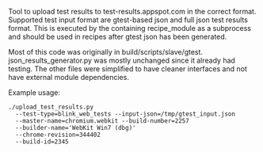 Tool to upload test results to test-results.appspot.com in the
correct format. Supported test input format are gtest-based json and full json
test results format. This is executed by the containing recipe\_module as a
subprocess and should be used in recipes after gtest json has been generated.

Most of this code was originally in build/scripts/slave/gtest.
json\_results\_generator.py was mostly unchanged since it already had testing.
The other files were simplified to have cleaner interfaces and not have external
module dependencies.

Example usage:

    ./upload_test_results.py
      --test-type=blink_web_tests --input-json=/tmp/gtest_input.json
      --master-name=chromium.webkit --build-number=2257
      --builder-name='WebKit Win7 (dbg)'
      --chrome-revision=344402
      --build-id=2345
